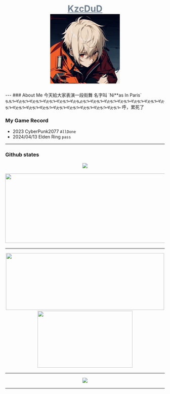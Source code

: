 <h1 align="center">
  <a href="https://KzcDuD.github.io" style="color: #708090;">KzcDuD</a>
  
  <br />

  <img src="./Head_sticker.jpg" alt="head_sticker" style="width: 220px; height: 220px;">
</h1>
---
### About Me
今天給大家表演一段街舞 名字叫 `Ni**as In Paris`
ጿጿኈቼዽጿኈቼዽጿኈቼዽጿኈቼዽጿኈቼዽጿዽጿኈቼዽጿኈቼዽጿኈቼዽጿኈቼዽጿኈቼዽጿኈቼዽጿኈቼዽጿኈቼዽጿኈቼዽጿኈቼዽጿኈቼዽጿኈቼዽጿኈቼዽጿኈቼዽጿኈ
呼，累死了

### My Game Record

+ 2023 CyberPunk2077 `AllDone`
+ 2024/04/13 Elden Ring `pass`

---

### Github states

<p align="center">
  <a href="https://github.com/ryo-ma/github-profile-trophy">
    <img src="https://github-profile-trophy.vercel.app/?username=KzcDuD&title=Stars,Followers,Commits,Repositories,MultipleLang,PullRequest&theme=nord" />
  </a>
</p>

<p align="center">
  <img width="800" height="220" src="https://streak-stats.demolab.com?user=KzcDuD&theme=dark&hide_border=true&border_radius=5&card_width=800">
</p>

---

<p align="center">
  <img width="500" height="180" src="https://github-readme-stats.vercel.app/api?username=KzcDuD&show_icons=true&theme=onedark">
  <img width="300" height="180" src="https://github-readme-stats.vercel.app/api/top-langs/?username=KzcDuD&size_weight=0.15&count_weight=0.5&layout=compact&theme=onedark">
</p>

---

<p align="center">
  <a href="https://skillicons.dev">
    <img src="https://skillicons.dev/icons?i=linux,bash,kali,ubuntu,github,vim,docker,vscode,c,cpp,py,latex,torch" />
  </a>
</p>

---


<div id="header" align="center">
  <img src="https://komarev.com/ghpvc/?username=KzcDuD&style=for-the-badge&color=blue" alt=""/>
</div>

